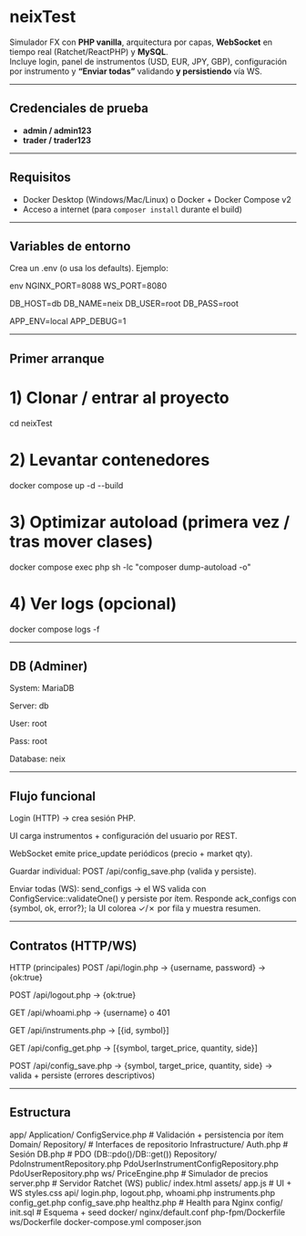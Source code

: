 # neixTest

Simulador FX con **PHP vanilla**, arquitectura por capas, **WebSocket** en tiempo real (Ratchet/ReactPHP) y **MySQL**.  
Incluye login, panel de instrumentos (USD, EUR, JPY, GBP), configuración por instrumento y **“Enviar todas”** validando **y persistiendo** vía WS.

---

## Credenciales de prueba
- **admin / admin123**
- **trader / trader123**

---

## Requisitos
- Docker Desktop (Windows/Mac/Linux) o Docker + Docker Compose v2
- Acceso a internet (para `composer install` durante el build)

---

## Variables de entorno
Crea un .env (o usa los defaults). Ejemplo:

env
NGINX_PORT=8088
WS_PORT=8080

DB_HOST=db
DB_NAME=neix
DB_USER=root
DB_PASS=root

APP_ENV=local
APP_DEBUG=1

---

## Primer arranque
# 1) Clonar / entrar al proyecto
cd neixTest

# 2) Levantar contenedores
docker compose up -d --build

# 3) Optimizar autoload (primera vez / tras mover clases)
docker compose exec php sh -lc "composer dump-autoload -o"

# 4) Ver logs (opcional)
docker compose logs -f

---

## DB (Adminer)

System: MariaDB

Server: db

User: root

Pass: root

Database: neix

---

## Flujo funcional
Login (HTTP) → crea sesión PHP.

UI carga instrumentos + configuración del usuario por REST.

WebSocket emite price_update periódicos (precio + market qty).

Guardar individual: POST /api/config_save.php (valida y persiste).

Enviar todas (WS): send_configs → el WS valida con ConfigService::validateOne() y persiste por ítem.
Responde ack_configs con {symbol, ok, error?}; la UI colorea ✓/✗ por fila y muestra resumen.

---

## Contratos (HTTP/WS)
HTTP (principales)
POST /api/login.php → {username, password} → {ok:true}

POST /api/logout.php → {ok:true}

GET /api/whoami.php → {username} o 401

GET /api/instruments.php → [{id, symbol}]

GET /api/config_get.php → [{symbol, target_price, quantity, side}]

POST /api/config_save.php → {symbol, target_price, quantity, side} → valida + persiste (errores descriptivos)

---

## Estructura
app/
  Application/
    ConfigService.php                     # Validación + persistencia por ítem
  Domain/
    Repository/                           # Interfaces de repositorio
  Infrastructure/
    Auth.php                              # Sesión
    DB.php                                # PDO (DB::pdo()/DB::get())
    Repository/
      PdoInstrumentRepository.php
      PdoUserInstrumentConfigRepository.php
      PdoUserRepository.php
    ws/
      PriceEngine.php                     # Simulador de precios
      server.php                          # Servidor Ratchet (WS)
public/
  index.html
  assets/
    app.js                                # UI + WS
    styles.css
  api/
    login.php, logout.php, whoami.php
    instruments.php
    config_get.php
    config_save.php
  healthz.php                             # Health para Nginx
config/
  init.sql                                # Esquema + seed
docker/
  nginx/default.conf
  php-fpm/Dockerfile
  ws/Dockerfile
docker-compose.yml
composer.json
